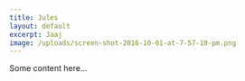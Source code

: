 ```yaml
---
title: Jules
layout: default
excerpt: Jaaj
image: /uploads/screen-shot-2016-10-01-at-7-57-10-pm.png
---
```



Some content here...